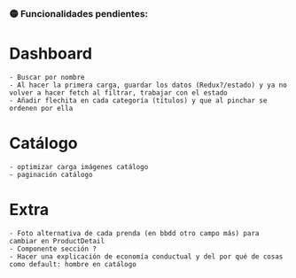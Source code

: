 ### 🟡 Funcionalidades pendientes:

# Dashboard

    - Buscar por nombre
    - Al hacer la primera carga, guardar los datos (Redux?/estado) y ya no volver a hacer fetch al filtrar, trabajar con el estado
    - Añadir flechita en cada categoría (títulos) y que al pinchar se ordenen por ella

# Catálogo

    - optimizar carga imágenes catálogo
    - paginación catálogo

# Extra

    - Foto alternativa de cada prenda (en bbdd otro campo más) para cambiar en ProductDetail
    - Componente sección ?
    - Hacer una explicación de economía conductual y del por qué de cosas como default: hombre en catálogo
